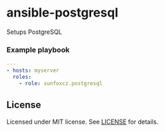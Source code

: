# ansible-postgresql

Setups PostgreSQL

### Example playbook
```yaml
---
- hosts: myserver
  roles:
    - role: sunfoxcz.postgresql
```

## License

Licensed under MIT license. See [LICENSE](LICENSE.md) for details.
